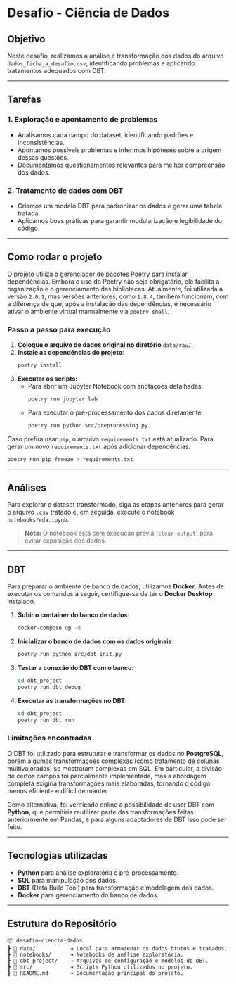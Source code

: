 # Desafio - Ciência de Dados

## Objetivo

Neste desafio, realizamos a análise e transformação dos dados do arquivo `dados_ficha_a_desafio.csv`, identificando problemas e aplicando tratamentos adequados com DBT.

---

## Tarefas

### 1. Exploração e apontamento de problemas
- Analisamos cada campo do dataset, identificando padrões e inconsistências.
- Apontamos possíveis problemas e inferimos hipóteses sobre a origem dessas questões.
- Documentamos questionamentos relevantes para melhor compreensão dos dados.

### 2. Tratamento de dados com DBT
- Criamos um modelo DBT para padronizar os dados e gerar uma tabela tratada.
- Aplicamos boas práticas para garantir modularização e legibilidade do código.

---

## Como rodar o projeto

O projeto utiliza o gerenciador de pacotes [Poetry](https://python-poetry.org/) para instalar dependências. Embora o uso do Poetry não seja obrigatório, ele facilita a organização e o gerenciamento das bibliotecas. Atualmente, foi utilizada a versão `2.0.1`, mas versões anteriores, como `1.8.4`, também funcionam, com a diferença de que, após a instalação das dependências, é necessário ativar o ambiente virtual manualmente via `poetry shell`.

### Passo a passo para execução
1. **Coloque o arquivo de dados original no diretório** `data/raw/`.
2. **Instale as dependências do projeto**:
   ```bash
   poetry install
   ```
3. **Executar os scripts:**
   - Para abrir um Jupyter Notebook com anotações detalhadas:
     ```bash
     poetry run jupyter lab
     ```
   - Para executar o pré-processamento dos dados diretamente:
     ```bash
     poetry run python src/preprocessing.py
     ```

Caso prefira usar `pip`, o arquivo `requirements.txt` está atualizado. Para gerar um novo `requirements.txt` após adicionar dependências:
```bash
poetry run pip freeze > requirements.txt
```

---

## Análises

Para explorar o dataset transformado, siga as etapas anteriores para gerar o arquivo `.csv` tratado e, em seguida, execute o notebook `notebooks/eda.ipynb`. 

> **Nota:** O notebook está sem execução prévia (`clear output`) para evitar exposição dos dados.

---

## DBT

Para preparar o ambiente de banco de dados, utilizamos **Docker**. Antes de executar os comandos a seguir, certifique-se de ter o **Docker Desktop** instalado.

1. **Subir o container do banco de dados**:
   ```bash
   docker-compose up -d
   ```
2. **Inicializar o banco de dados com os dados originais**:
   ```bash
   poetry run python src/dbt_init.py
   ```
3. **Testar a conexão do DBT com o banco**:
   ```bash
   cd dbt_project
   poetry run dbt debug
   ```
4. **Executar as transformações no DBT**:
   ```bash
   cd dbt_project
   poetry run dbt run
   ```

### Limitações encontradas
O DBT foi utilizado para estruturar e transformar os dados no **PostgreSQL**, porém algumas transformações complexas (como tratamento de colunas multivaloradas) se mostraram complexas em SQL. Em particular, a divisão de certos campos foi parcialmente implementada, mas a abordagem completa exigiria transformações mais elaboradas, tornando o código menos eficiente e difícil de manter. 

Como alternativa, foi verificado online a possibilidade de usar DBT com **Python**, que permitiria reutilizar parte das transformações feitas anteriormente em Pandas, e para alguns adaptadores de DBT isso pode ser feito.

---

## Tecnologias utilizadas
- **Python** para análise exploratória e pré-processamento.
- **SQL** para manipulação dos dados.
- **DBT** (Data Build Tool) para transformação e modelagem dos dados.
- **Docker** para gerenciamento do banco de dados.

---

## Estrutura do Repositório
```
📦 desafio-ciencia-dados
┣ 📂 data/           → Local para armazenar os dados brutos e tratados.
┣ 📂 notebooks/      → Notebooks de análise exploratória.
┣ 📂 dbt_project/    → Arquivos de configuração e modelos do DBT.
┣ 📂 src/            → Scripts Python utilizados no projeto.
┣ 📜 README.md       → Documentação principal do projeto.
```
